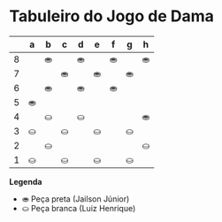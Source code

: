 # Tabuleiro do Jogo de Dama

|   | a | b | c | d | e | f | g | h |
|---|---|---|---|---|---|---|---|---|
| 8 |   | ⛂ |   | ⛂ |   | ⛂ |   | ⛂ |
| 7 |  |   | ⛂ |   | ⛂ |   | ⛂ |   |
| 6 |   | ⛂ |   | ⛂ |   | ⛂ |   |  |
| 5 | ⛂  |   |   |   |   |   |   |   |
| 4 |   | ⛀  |   | ⛀  |   |   |   | ⛂ |
| 3 | ⛀ |   | ⛀ |   | ⛀  |   | ⛀ |   |
| 2 |   | ⛀ |    |   |   |  |   | ⛀ |
| 1 | ⛀ |   | ⛀ |   | ⛀ |   | ⛀ |   |

**Legenda**

- ⛂ Peça preta (Jailson Júnior)
- ⛀ Peça branca (Luiz Henrique)